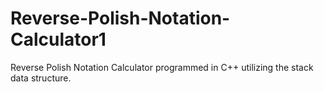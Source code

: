 # Reverse-Polish-Notation-Calculator1
Reverse Polish Notation Calculator programmed in C++ utilizing the stack data structure.
